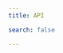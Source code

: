```yaml
---
title: API

search: false

---
```


<script language='javascript'>document.location = '/zkex_apidoc/zkex/cn/'</script>
